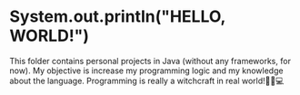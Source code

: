 # **System.out.println("HELLO, WORLD!")**

This folder contains personal projects in Java (without any frameworks, for now). My objective is increase my programming logic and my knowledge about the language. Programming is really a witchcraft in real world!🧙‍♀️💻 

